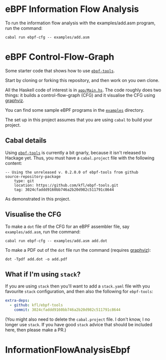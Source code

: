 eBPF Information Flow Analysis
=======================
To run the information flow analysis with the examples/add.asm program, run the command:

```
cabal run ebpf-cfg -- examples/add.asm 
```


eBPF Control-Flow-Graph
=======================

Some starter code that shows how to use [`ebpf-tools`](https://github.com/kfl/ebpf-tools).

Start by cloning or forking this repository, and then work on you own
clone.

All the Haskell code of interest is in
[`app/Main.hs`](./app/Main.hs). The code roughly does two things: it
builds a control-flow-graph (CFG) and it visualise the CFG using
[graphviz](https://graphviz.org/).

You can find some sample eBPF programs in the [`examples`](./examples)
directory.

The set up in this project assumes that you are using `cabal` to build
your project.


Cabal details
-------------

Using [`ebpf-tools`](https://github.com/kfl/ebpf-tools) is currently a
bit gnarly, because it isn't released to Hackage yet. Thus, you must
have a `cabal.project` file with the following content:

```cabal
-- Using the unreleased v. 0.2.0.0 of ebpf-tools from github
source-repository-package
    type: git
    location: https://github.com/kfl/ebpf-tools.git
    tag: 3024cfaddd9160bb746a2b20d982c511791c8644
```

As demonstrated in this project.


Visualise the CFG
-----------------

To make a `dot` file of the CFG for an eBPF assembler file, say
`examples/add.asm`, run the command:

```
cabal run ebpf-cfg -- examples/add.asm add.dot
```

To make a PDF out of the `dot` file run the command (requires
[graphviz](https://graphviz.org/)):

```
dot -Tpdf add.dot -o add.pdf
```


What if I'm using `stack`?
--------------------------

If you are using `stack` then you'll want to add a `stack.yaml` file
with you favourite `stack` configuration, and then also the following
for `ebpf-tools`:

```yaml
extra-deps:
  - github: kfl/ebpf-tools
    commit: 3024cfaddd9160bb746a2b20d982c511791c8644
```

(You might also need to delete the `cabal.project` file. I don't know,
I no longer use `stack`. If you have good `stack` advice that should
be included here, then please make a PR.)
# InformationFlowAnalysisEbpf
